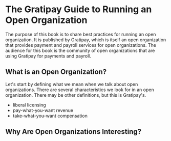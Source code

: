 # The Gratipay Guide to Running an Open Organization

The purpose of this book is to share best practices for running an open organization. It is published by Gratipay, which is itself an open organization that provides payment and payroll services for open organizations. The audience for this book is the community of open organizations that are using Gratipay for payments and payroll.

## What is an Open Organization?

Let's start by defining what we mean when we talk about open organizations.  There are several characteristics we look for in an open organization. There may be other definitions, but this is Gratipay's.

 - liberal licensing
 - pay-what-you-want revenue
 - take-what-you-want compensation

## Why Are Open Organizations Interesting?
